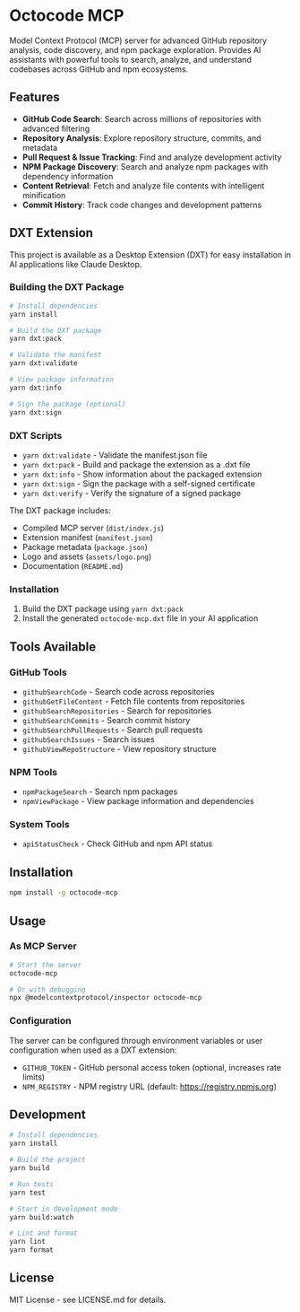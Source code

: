 # Octocode MCP

Model Context Protocol (MCP) server for advanced GitHub repository analysis, code discovery, and npm package exploration. Provides AI assistants with powerful tools to search, analyze, and understand codebases across GitHub and npm ecosystems.

## Features

- **GitHub Code Search**: Search across millions of repositories with advanced filtering
- **Repository Analysis**: Explore repository structure, commits, and metadata
- **Pull Request & Issue Tracking**: Find and analyze development activity
- **NPM Package Discovery**: Search and analyze npm packages with dependency information
- **Content Retrieval**: Fetch and analyze file contents with intelligent minification
- **Commit History**: Track code changes and development patterns

## DXT Extension

This project is available as a Desktop Extension (DXT) for easy installation in AI applications like Claude Desktop.

### Building the DXT Package

```bash
# Install dependencies
yarn install

# Build the DXT package
yarn dxt:pack

# Validate the manifest
yarn dxt:validate

# View package information
yarn dxt:info

# Sign the package (optional)
yarn dxt:sign
```

### DXT Scripts

- `yarn dxt:validate` - Validate the manifest.json file
- `yarn dxt:pack` - Build and package the extension as a .dxt file
- `yarn dxt:info` - Show information about the packaged extension
- `yarn dxt:sign` - Sign the package with a self-signed certificate
- `yarn dxt:verify` - Verify the signature of a signed package

The DXT package includes:
- Compiled MCP server (`dist/index.js`)
- Extension manifest (`manifest.json`)
- Package metadata (`package.json`)
- Logo and assets (`assets/logo.png`)
- Documentation (`README.md`)

### Installation

1. Build the DXT package using `yarn dxt:pack`
2. Install the generated `octocode-mcp.dxt` file in your AI application

## Tools Available

### GitHub Tools
- `githubSearchCode` - Search code across repositories
- `githubGetFileContent` - Fetch file contents from repositories
- `githubSearchRepositories` - Search for repositories
- `githubSearchCommits` - Search commit history
- `githubSearchPullRequests` - Search pull requests
- `githubSearchIssues` - Search issues
- `githubViewRepoStructure` - View repository structure

### NPM Tools
- `npmPackageSearch` - Search npm packages
- `npmViewPackage` - View package information and dependencies

### System Tools
- `apiStatusCheck` - Check GitHub and npm API status

## Installation

```bash
npm install -g octocode-mcp
```

## Usage

### As MCP Server

```bash
# Start the server
octocode-mcp

# Or with debugging
npx @modelcontextprotocol/inspector octocode-mcp
```

### Configuration

The server can be configured through environment variables or user configuration when used as a DXT extension:

- `GITHUB_TOKEN` - GitHub personal access token (optional, increases rate limits)
- `NPM_REGISTRY` - NPM registry URL (default: https://registry.npmjs.org)

## Development

```bash
# Install dependencies
yarn install

# Build the project
yarn build

# Run tests
yarn test

# Start in development mode
yarn build:watch

# Lint and format
yarn lint
yarn format
```

## License

MIT License - see LICENSE.md for details.